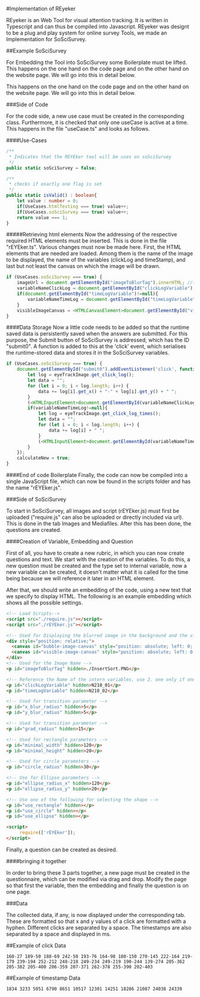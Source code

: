 #Implementation of REyeker

REyeker is an Web Tool for visual attention tracking. It is written in Typescript and can thus be compiled into Javascript.
REyeker was designt to be a plug and play system for online survey Tools, we made an Implementation for SoSciSurvey.<br>

##Example SoSciSurvey

For Embedding the Tool into SoSciSurvey some Boilerplate must be lifted. 
This happens on the one hand on the code page and on the other hand on the website page.
We will go into this in detail below.<br>

This happens on the one hand on the code page and on the other hand on the website page. We will go into this in detail below.<br>

###Side of Code

For the code side, a new use case must be created in the corresponding class.
Furthermore, it is checked that only one useCase is active at a time. This happens in the file "useCase.ts" and looks as follows.

####Use-Cases
````typescript
/**
 * Indicates that the REYEker tool will be uses on soSciSurvey
 */
public static soSciSurvey = false;

/**
 * checks if exactly one flag is set
 */
public static isValid() : boolean{
    let value : number = 0;
    if(UseCases.htmlTesting === true) value++;
    if(UseCases.soSciSurvey === true) value++;
    return value === 1;
}
````

#####Retrieving html elements
Now the addressing of the respective required HTML elements must be inserted.
This is done in the file "rEYEker.ts". Various changes must now be made here.
First, the HTML elements that are needed are loaded. Among them is the name of the image to be displayed,
the name of the variables (clickLog and timeStamp), and last but not least the canvas on which the image will be drawn.

````typescript
if (UseCases.soSciSurvey === true) {
    imageUrl = document.getElementById("imageToBlurTag").innerHTML; //the used test image, use an rgba (8 bit color depth) image
    variableNameClickLog = document.getElementById("clickLogVariable").innerHTML; //the name of the inner variable of soSci
    if(document.getElementById("timeLogVariable")!=null){
        variableNameTimeLog = document.getElementById("timeLogVariable").innerHTML; //the name of the inner variable of soSci
    }
    visibleImageCanvas = <HTMLCanvasElement>document.getElementById("visible-image-canvas");
}
````

####Data Storage
Now a little code needs to be added so that the runtime saved data is persistently saved when the answers are submitted.
For this purpose, the Submit button of SoSciSurvey is addressed, which has the ID "submit0".
A function is added to this at the 'click' event, which serialises the runtime-stored data and stores it in the SoSciSurvey variables.

`````typescript
if (UseCases.soSciSurvey === true) {
    document.getElementById("submit0").addEventListener('click', function (event) {
        let log = eyeTrackImage.get_click_log();
        let data = "";
        for (let i = 0; i < log.length; i++) {
            data += log[i].get_x() + "-" + log[i].get_y() + " ";
        }
        (<HTMLInputElement>document.getElementById(variableNameClickLog)).value = data;
        if(variableNameTimeLog!=null){
            let log = eyeTrackImage.get_click_log_times();
            let data = "";
            for (let i = 0; i < log.length; i++) {
                data += log[i] + " ";
            }
            (<HTMLInputElement>document.getElementById(variableNameTimeLog)).value = data;
        }
    });
    calculateNew = true;
}
`````

####End of code Boilerplate
Finally, the code can now be compiled into a single JavaScript file, which can now be found in the scripts folder and has the name "rEYEker.js".

###Side of SoSciSurvey

To start in SoSciSurvey, all images and script (rEYEker.js) must first be uploaded ("require.js" can also be uploaded or directly included via url). This is done in the tab Images and Mediafiles. After this has been done, the questions are created.

####Creation of Variable, Embedding and Question

First of all, you have to create a new rubric, in which you can now create questions and text.
We start with the creation of the variables. To do this, a new question must be created and the type set to internal variable,
now a new variable can be created, it doesn't matter what it is called for the time being because we will reference it later in an HTML element. <br>

After that, we should write an embedding of the code, using a new text that we specify to display HTML. The following is an example embedding which shows all the possible settings.

````html
<!-- Load Scripts-->
<script src="./require.js"></script>
<script src="./rEYEker.js"></script>

<!-- Used for Displaying the blurred image in the background and the visible area in the foreground,. for performance reasons -->
<div style="position: relative;">
  <canvas id="bubble-image-canvas" style="position: absolute; left: 0; top: 0; z-index: 0;"></canvas>
  <canvas id="visible-image-canvas" style="position: absolute; left: 0; top: 0; z-index: 1;"></canvas>
</div>
<!-- Used for the Image Name -->
<p id="imageToBlurTag" hidden>./InsertSort.PNG</p>

<!-- Reference the Name of the intern variables, use 2. one only if one need timestamps -->
<p id="clickLogVariable" hidden>N210_01</p>
<p id="timeLogVariable" hidden>N210_02</p>

<!-- Used for transition parameter -->
<p id="x_blur_radius" hidden>5</p>
<p id="y_blur_radius" hidden>5</p>

<!-- Used for transition parameter -->
<p id="grad_radius" hidden>15</p>

<!-- Used for rectangle parameters -->
<p id="minimal_width" hidden>120</p>
<p id="minimal_height" hidden>20</p>

<!-- Used for circle parameters -->
<p id="circle_radius" hidden>30</p>

<!-- Use for Ellipse parameters -->
<p id="ellipse_radius_x" hidden>120</p>
<p id="ellipse_radius_y" hidden>20</p>

<!-- Use one of the following for selecting the shape -->
<p id="use_rectangle" hidden></p>
<p id="use_circle" hidden></p>
<p id="use_ellipse" hidden></p>

<script>
     require(['rEYEker']);
</script>
````

Finally, a question can be created as desired.


####bringing it together

In order to bring these 3 parts together, a new page must be created in the questionnaire, which can be modified via drag and drop.
Modify the page so that first the variable, then the embedding and finally the question is on one page.

###Data

The collected data, if any, is now displayed under the corresponding tab. These are formatted so that x and y values of a click are formatted with a hyphen.
Different clicks are separated by a space. The timestamps are also separated by a space and displayed in ms.

##Example of click Data

````text
160-27 189-50 188-69 242-50 193-76 164-98 180-150 270-145 222-164 219-179 239-194 252-212 248-218 249-234 249-219 190-244 139-274 205-362 205-382 205-400 206-359 207-371 262-378 255-390 202-403
````

##Example of timestamp Data
````text
1834 3233 5051 6790 8651 10517 12301 14251 18286 21087 24038 24339
````
